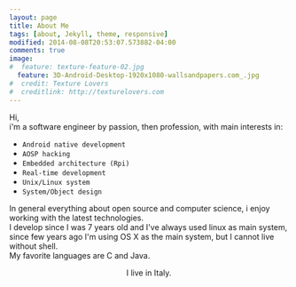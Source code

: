 ```yaml
---
layout: page
title: About Me
tags: [about, Jekyll, theme, responsive]
modified: 2014-08-08T20:53:07.573882-04:00
comments: true
image:
#  feature: texture-feature-02.jpg
  feature: 3D-Android-Desktop-1920x1080-wallsandpapers.com_.jpg
#  credit: Texture Lovers
#  creditlink: http://texturelovers.com
---
```


Hi,  
i'm a software engineer by passion, then profession, with main interests in:

* ```Android native development```
* ```AOSP hacking```
* ```Embedded architecture (Rpi)```
* ```Real-time development```
* ```Unix/Linux system```
* ```System/Object design```

In general everything about open source and computer science,
i enjoy working with the latest technologies.
<br/>
I develop since I was 7 years old and I've always used linux as main system, since 
few years ago I'm using OS X as the main system, but I cannot live without shell.
<br>
My favorite languages are C and Java.

<div style='text-align: center'>I live in Italy.</div>
